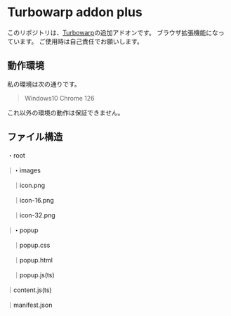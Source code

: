 # Turbowarp addon plus

このリポジトリは、[Turbowarp](https://turbowarp.org)の追加アドオンです。
ブラウザ拡張機能になっています。
ご使用時は自己責任でお願いします。

## 動作環境
私の環境は次の通りです。
> Windows10 Chrome 126

これ以外の環境の動作は保証できません。

## ファイル構造
・root

｜・images

　｜icon.png
 
　｜icon-16.png
 
　｜icon-32.png
 
｜・popup

　｜popup.css
 
　｜popup.html
 
　｜popup.js(ts)

｜content.js(ts)

｜manifest.json
